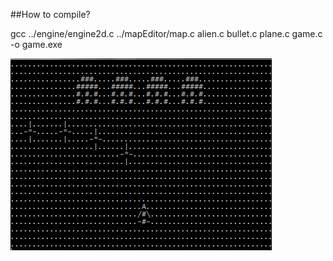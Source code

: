 ##How to compile?

gcc ../engine/engine2d.c ../mapEditor/map.c alien.c bullet.c plane.c game.c -o game.exe


![screen shot](https://raw.githubusercontent.com/dlawltjs/gittest/master/test/game.png)

